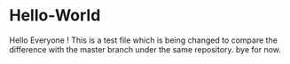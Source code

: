 # Hello-World

Hello Everyone !
This is a test file which is being changed to compare the difference with the master branch under the same repository.
bye for now.
